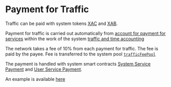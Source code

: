 # Payment for Traffic

Traffic can be paid with system tokens [XAC][5] and [XAB][6].

Payment for traffic is carried out automatically from [account for payment for services][1]
within the work of the system [traffic and time accounting][2]

The network takes a fee of 10% from each payment for traffic.
The fee is paid by the payee.
Fee is transferred to the system pool [`trafficFeePool`][4]

The payment is handled with system smart contracts [System Service Payment][7]
and [User Service Payment][8].

An example is available [here][9]


[1]: ../glossary/special-accounts.md#_2
[2]: ../get-started/traffic-time-accounting.md
[4]: ../glossary/system-pools.md#trafficfeepool
[5]: ../system-tokens/ace-coin.md
[6]: ../system-tokens/ace-byte.md
[7]: ../list-of-operations/system-service-payment.md
[8]: ../list-of-operations/user-service-payment.md
[9]: ../system-tokens/examples.md
